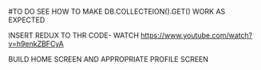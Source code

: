 #TO DO
SEE HOW TO MAKE DB.COLLECTEION().GET() WORK AS EXPECTED

INSERT REDUX TO THR CODE- WATCH https://www.youtube.com/watch?v=h9enkZBFCyA

BUILD HOME SCREEN AND APPROPRIATE PROFILE SCREEN
